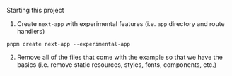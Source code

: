 Starting this project

1. Create `next-app` with experimental features (i.e. `app` directory and route handlers)

```
pnpm create next-app --experimental-app
```

2. Remove all of the files that come with the example so that we have the basics (i.e. remove static resources, styles, fonts, components, etc.)